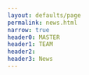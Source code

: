 ```yaml
---
layout: defaults/page
permalink: news.html
narrow: true
header0: MASTER
header1: TEAM
header2:
header3: News
---
```

<div>
</div>
